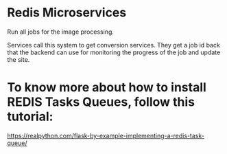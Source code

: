 # Redis Microservices

Run all jobs for the image processing.

Services call this system to get conversion services.
They get a job id back that the backend can use for monitoring the progress of the job and update the site.

# To know more about how to install REDIS Tasks Queues, follow this tutorial:
https://realpython.com/flask-by-example-implementing-a-redis-task-queue/